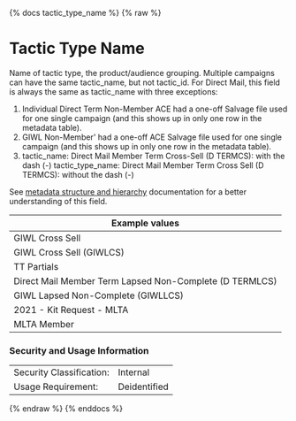 {% docs tactic_type_name %}
{% raw %}

<a name="tactic_type_name"></a>
# Tactic Type Name
Name of tactic type, the product/audience grouping. Multiple campaigns can have the same
tactic_name, but not tactic_id. 
For Direct Mail, this field is always the same as tactic_name with three exceptions: 
1. Individual Direct Term Non-Member ACE had a one-off Salvage file used for one single campaign
(and this shows up in only one row in the metadata table).
2. GIWL Non-Member' had a one-off ACE Salvage file used for one single campaign
(and this shows up in only one row in the metadata table).
3. tactic_name: Direct Mail Member Term Cross-Sell (D TERMCS): with the dash (-) 
tactic_type_name: Direct Mail Member Term Cross Sell (D TERMCS): without the dash (-)


See [metadata structure and hierarchy](#!/model/model.aaa_life_data_platform.staging_metadata_metadata)
documentation for a better understanding of this field.

| Example values                                            |
|-----------------------------------------------------------|
| GIWL Cross Sell                                           |
| GIWL Cross Sell (GIWLCS)                                  |
| TT Partials                                               |
| Direct Mail Member Term Lapsed Non-Complete (D TERMLCS)   |
| GIWL Lapsed Non-Complete (GIWLLCS)                        |
| 2021 - Kit Request - MLTA                                 |
| MLTA Member                                               |

### Security and Usage Information
|     |     |
| --- | --- |
| Security Classification: | Internal |
| Usage Requirement:       | Deidentified |

{% endraw %}
{% enddocs %}
